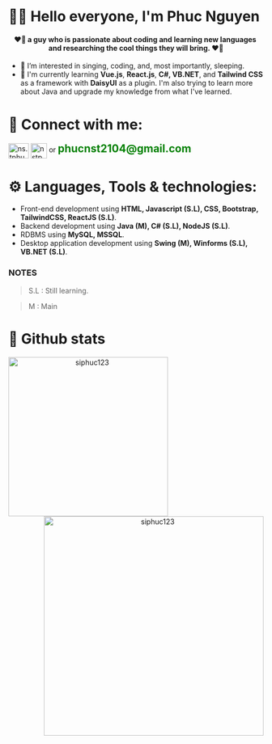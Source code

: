 # 👋🏼 Hello everyone, I'm Phuc Nguyen
<h4 align="center">❤️‍🔥 a guy who is passionate about coding and learning new languages ​​and researching the cool things they will bring. ❤️‍🔥</h4>

- 👀 I’m interested in singing, coding, and, most importantly, sleeping.
- 🌱 I'm currently learning <b>Vue.js</b>, <b>React.js</b>, <b>C#, VB.NET</b>, and <b>Tailwind CSS</b> as a framework with <b>DaisyUI</b> as a plugin. I'm also trying to learn more about Java and upgrade my knowledge from what I've learned.

# 🔗 Connect with me:
<p align="left">
<a href="https://instagram.com/ns.tphuc" target="blank"><img align="center" src="https://raw.githubusercontent.com/rahuldkjain/github-profile-readme-generator/master/src/images/icons/Social/instagram.svg" alt="ns.tphuc" height="30" width="40" /></a>
<a href="https://www.linkedin.com/in/ph%C3%BAc-nguy%E1%BB%85n-s%C4%A9-tr%E1%BB%8Dng-b3488628a/" target="blank"><img align="center" src="https://upload.wikimedia.org/wikipedia/commons/thumb/8/81/LinkedIn_icon.svg/2048px-LinkedIn_icon.svg.png" alt="nstp" height="30" width="32" /></a>
or <b style="color: green; font-size: 150%;">phucnst2104@gmail.com</b>
</p>

# ⚙️ Languages, Tools & technologies:

- Front-end development using **HTML, Javascript (S.L), CSS, Bootstrap, TailwindCSS, ReactJS (S.L)**.
- Backend development using **Java (M), C# (S.L), NodeJS (S.L)**.
- RDBMS using **MySQL, MSSQL**.
- Desktop application development using **Swing (M), Winforms (S.L), VB.NET (S.L)**.

### NOTES

> S.L : Still learning.

> M : Main

# 🦾 Github stats

<div align="center" dir="auto">
  <a href="#" title="siphuc123">
      <img width="315" align="left" 
      src="https://github-readme-stats.vercel.app/api/top-langs?username=siphuc123&show_icons=true&locale=en&layout=compact" 
      alt="siphuc123" style="max-width: 100%;"/>
  </a>

  <a href="#" title="siphuc123">
      <img align="right" width="434" 
      src="https://github-readme-stats.vercel.app/api?username=siphuc123&show_icons=true&locale=en" alt="siphuc123" style="max-width: 100%;"/>
  </a>
</div>
